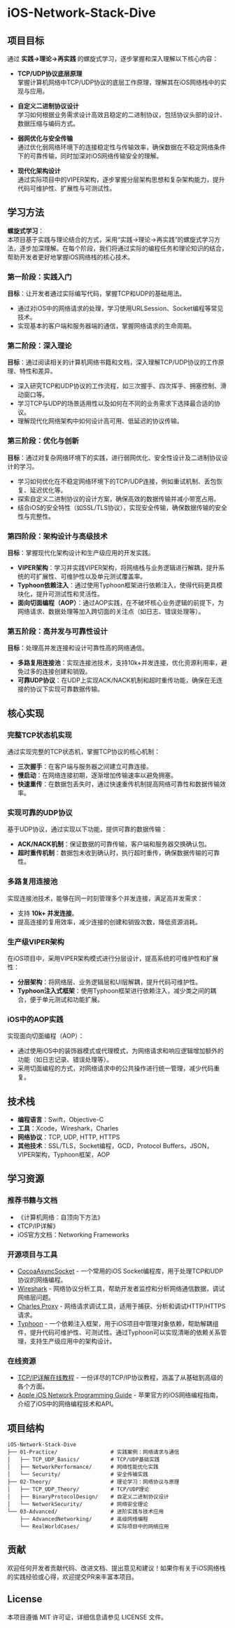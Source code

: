 # iOS-Network-Stack-Dive

## 项目目标
通过 **实践→理论→再实践** 的螺旋式学习，逐步掌握和深入理解以下核心内容：

- **TCP/UDP协议底层原理**  
  掌握计算机网络中TCP/UDP协议的底层工作原理，理解其在iOS网络栈中的实现与应用。

- **自定义二进制协议设计**  
  学习如何根据业务需求设计高效且稳定的二进制协议，包括协议头部的设计、数据压缩与编码方式。

- **弱网优化与安全传输**  
  通过优化弱网络环境下的连接稳定性与传输效率，确保数据在不稳定网络条件下的可靠传输，同时加深对iOS网络传输安全的理解。

- **现代化架构设计**  
  通过实际项目中的VIPER架构，逐步掌握分层架构思想和复杂架构能力，提升代码可维护性、扩展性与可测试性。

## 学习方法

**螺旋式学习**：  
本项目基于实践与理论结合的方式，采用“实践→理论→再实践”的螺旋式学习方法，逐步加深理解。在每个阶段，我们将通过实际的编程任务和理论知识的结合，帮助开发者更好地掌握iOS网络栈的核心技术。

### 第一阶段：实践入门  
**目标**：让开发者通过实际编写代码，掌握TCP和UDP的基础用法。
- 通过对iOS中的网络请求的处理，学习使用URLSession、Socket编程等常见技术。
- 实现基本的客户端和服务器端的通信，掌握网络请求的生命周期。

### 第二阶段：深入理论  
**目标**：通过阅读相关的计算机网络书籍和文档，深入理解TCP/UDP协议的工作原理、特性和差异。
- 深入研究TCP和UDP协议的工作流程，如三次握手、四次挥手、拥塞控制、滑动窗口等。
- 学习TCP与UDP的场景适用性以及如何在不同的业务需求下选择最合适的协议。
- 理解现代化网络架构中如何设计高可用、低延迟的协议传输。

### 第三阶段：优化与创新  
**目标**：通过对复杂网络环境下的实践，进行弱网优化、安全性设计及二进制协议设计的学习。
- 学习如何优化在不稳定网络环境下的TCP/UDP连接，例如重试机制、丢包恢复、延迟优化等。
- 探索自定义二进制协议的设计方案，确保高效的数据传输并减小带宽占用。
- 结合iOS的安全特性（如SSL/TLS协议），实现安全传输，确保数据传输的安全性与完整性。

### 第四阶段：架构设计与高级技术  
**目标**：掌握现代化架构设计和生产级应用的开发实践。
- **VIPER架构**：学习并实践VIPER架构，将网络栈与业务逻辑进行解耦，提升系统的可扩展性、可维护性以及单元测试覆盖率。
- **Typhoon依赖注入**：通过使用Typhoon框架进行依赖注入，使得代码更具模块化，提升可测试性和灵活性。
- **面向切面编程（AOP）**：通过AOP实践，在不破坏核心业务逻辑的前提下，为网络请求、数据处理等加入跨切面的关注点（如日志、错误处理等）。

### 第五阶段：高并发与可靠性设计  
**目标**：处理高并发连接和设计可靠性高的网络通信。
- **多路复用连接池**：实现连接池技术，支持10k+并发连接，优化资源利用率，避免过多的连接创建和销毁。
- **可靠UDP协议**：在UDP上实现ACK/NACK机制和超时重传功能，确保在无连接的协议下实现可靠数据传输。

## 核心实现

### 完整TCP状态机实现

通过实现完整的TCP状态机，掌握TCP协议的核心机制：
- **三次握手**：在客户端与服务器之间建立可靠连接。
- **慢启动**：在网络连接初期，逐渐增加传输速率以避免拥塞。
- **快速重传**：在数据包丢失时，通过快速重传机制提高网络可靠性和数据传输效率。

### 实现可靠的UDP协议

基于UDP协议，通过实现以下功能，提供可靠的数据传输：
- **ACK/NACK机制**：保证数据的可靠传输，客户端和服务器交换确认包。
- **超时重传机制**：数据包未收到确认时，执行超时重传，确保数据传输的可靠性。

### 多路复用连接池

实现连接池技术，能够在同一时刻管理多个并发连接，满足高并发需求：
- 支持 **10k+ 并发连接**。
- 提高连接的复用效率，减少连接的创建和销毁次数，降低资源消耗。

### 生产级VIPER架构

在iOS项目中，采用VIPER架构模式进行分层设计，提高系统的可维护性和扩展性：
- **分层架构**：将网络层、业务逻辑层和UI层解耦，提升代码可维护性。
- **Typhoon注入式框架**：使用Typhoon框架进行依赖注入，减少类之间的耦合，便于单元测试和功能扩展。

### iOS中的AOP实践

实现面向切面编程（AOP）：
- 通过使用iOS中的装饰器模式或代理模式，为网络请求和响应逻辑增加额外的功能（如日志记录、错误处理等）。
- 采用切面编程的方式，对网络请求中的公共操作进行统一管理，减少代码重复。

## 技术栈

- **编程语言**：Swift，Objective-C
- **工具**：Xcode，Wireshark，Charles
- **网络协议**：TCP, UDP, HTTP, HTTPS
- **其他技术**：SSL/TLS，Socket编程，GCD，Protocol Buffers，JSON，VIPER架构，Typhoon框架，AOP

## 学习资源

### 推荐书籍与文档
- 《计算机网络：自顶向下方法》
- 《TCP/IP详解》
- iOS官方文档：Networking Frameworks

### 开源项目与工具
- [CocoaAsyncSocket](https://github.com/robbiehanson/CocoaAsyncSocket) - 一个常用的iOS Socket编程库，用于处理TCP和UDP协议的网络编程。
- [Wireshark](https://www.wireshark.org/) - 网络协议分析工具，帮助开发者监控和分析网络通信数据，调试网络层问题。
- [Charles Proxy](https://www.charlesproxy.com/) - 网络请求调试工具，适用于捕获、分析和调试HTTP/HTTPS请求。
- [Typhoon](https://github.com/appsquickly/Typhoon) - 一个依赖注入框架，用于iOS项目中管理对象依赖，帮助解耦组件，提升代码可维护性、可测试性。通过Typhoon可以实现清晰的依赖关系管理，支持生产级应用中的架构设计。

### 在线资源
- [TCP/IP详解在线教程](http://www.tcpipguide.com/) - 一份详尽的TCP/IP协议教程，涵盖了从基础到高级的各个方面。
- [Apple iOS Network Programming Guide](https://developer.apple.com/library/archive/documentation/Networking/Conceptual/NetworkingOverview/Introduction/Introduction.html) - 苹果官方的iOS网络编程指南，介绍了iOS中的网络编程技术和API。


## 项目结构

```plaintext
iOS-Network-Stack-Dive
├── 01-Practice/                 # 实践案例：网络请求与通信
│   ├── TCP_UDP_Basics/          # TCP/UDP基础实践
│   ├── NetworkPerformance/      # 网络性能优化实践
│   └── Security/                # 安全传输实践
├── 02-Theory/                   # 理论学习：网络协议与原理
│   ├── TCP_UDP_Theory/          # TCP/UDP理论
│   ├── BinaryProtocolDesign/    # 自定义二进制协议设计
│   └── NetworkSecurity/         # 网络安全理论
└── 03-Advanced/                 # 进阶实践与技术应用
    ├── AdvancedNetworking/      # 高级网络编程
    └── RealWorldCases/          # 实际项目中的网络应用

```
## 贡献
欢迎任何开发者贡献代码、改进文档、提出意见和建议！如果你有关于iOS网络栈的实践经验或心得，欢迎提交PR来丰富本项目。

## License
本项目遵循 MIT 许可证，详细信息请参见 LICENSE 文件。



